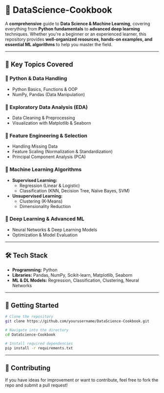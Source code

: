 # 🚀 DataScience-Cookbook  

A **comprehensive** guide to **Data Science & Machine Learning**, covering everything from **Python fundamentals** to **advanced deep learning** techniques. Whether you're a beginner or an experienced learner, this repository provides **well-organized resources, hands-on examples, and essential ML algorithms** to help you master the field.

---

## 📌 Key Topics Covered  

### 🔹 **Python & Data Handling**  
- Python Basics, Functions & OOP  
- NumPy, Pandas (Data Manipulation)  

### 🔹 **Exploratory Data Analysis (EDA)**  
- Data Cleaning & Preprocessing  
- Visualization with Matplotlib & Seaborn  

### 🔹 **Feature Engineering & Selection**  
- Handling Missing Data  
- Feature Scaling (Normalization & Standardization)  
- Principal Component Analysis (PCA)  

### 🔹 **Machine Learning Algorithms**  
- **Supervised Learning:**  
  - Regression (Linear & Logistic)  
  - Classification (KNN, Decision Tree, Naïve Bayes, SVM)  
- **Unsupervised Learning:**  
  - Clustering (K-Means)  
  - Dimensionality Reduction  

### 🔹 **Deep Learning & Advanced ML**  
- Neural Networks & Deep Learning Models  
- Optimization & Model Evaluation  

---

## 🛠️ Tech Stack  

- **Programming:** Python  
- **Libraries:** Pandas, NumPy, Scikit-learn, Matplotlib, Seaborn  
- **ML & DL Models:** Regression, Classification, Clustering, Neural Networks  

---

## 🚀 Getting Started  

```bash
# Clone the repository  
git clone https://github.com/yourusername/DataScience-Cookbook.git  

# Navigate into the directory  
cd DataScience-Cookbook  

# Install required dependencies  
pip install -r requirements.txt  
```

---

## 📢 Contributing
If you have ideas for improvement or want to contribute, feel free to fork the repo and submit a pull request!
